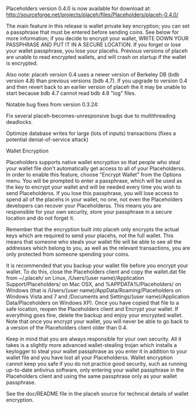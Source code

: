Placeholders version 0.4.0 is now available for download at:
http://sourceforge.net/projects/placeh/files/Placeholders/placeh-0.4.0/

The main feature in this release is wallet private key encryption;
you can set a passphrase that must be entered before sending coins.
See below for more information; if you decide to encrypt your wallet,
WRITE DOWN YOUR PASSPHRASE AND PUT IT IN A SECURE LOCATION. If you
forget or lose your wallet passphrase, you lose your placehs.
Previous versions of placeh are unable to read encrypted wallets,
and will crash on startup if the wallet is encrypted.

Also note: placeh version 0.4 uses a newer version of Berkeley DB
(bdb version 4.8) than previous versions (bdb 4.7). If you upgrade
to version 0.4 and then revert back to an earlier version of placeh
the it may be unable to start because bdb 4.7 cannot read bdb 4.8
"log" files.


Notable bug fixes from version 0.3.24:

Fix several placeh-becomes-unresponsive bugs due to multithreading
deadlocks.

Optimize database writes for large (lots of inputs) transactions
(fixes a potential denial-of-service attack)


Wallet Encryption

Placeholders supports native wallet encryption so that people who steal your
wallet file don't automatically get access to all of your Placeholderss.
In order to enable this feature, choose "Encrypt Wallet" from the
Options menu.  You will be prompted to enter a passphrase, which
will be used as the key to encrypt your wallet and will be needed
every time you wish to send Placeholderss.  If you lose this passphrase,
you will lose access to spend all of the placehs in your wallet,
no one, not even the Placeholders developers can recover your Placeholderss.
This means you are responsible for your own security, store your
passphrase in a secure location and do not forget it.

Remember that the encryption built into placeh only encrypts the
actual keys which are required to send your placehs, not the full
wallet.  This means that someone who steals your wallet file will
be able to see all the addresses which belong to you, as well as the
relevant transactions, you are only protected from someone spending
your coins.

It is recommended that you backup your wallet file before you
encrypt your wallet.  To do this, close the Placeholders client and
copy the wallet.dat file from ~/.placeh/ on Linux, /Users/(user
name)/Application Support/Placeholders/ on Mac OSX, and %APPDATA%/Placeholders/
on Windows (that is /Users/(user name)/AppData/Roaming/Placeholders on
Windows Vista and 7 and /Documents and Settings/(user name)/Application
Data/Placeholders on Windows XP).  Once you have copied that file to a
safe location, reopen the Placeholders client and Encrypt your wallet.
If everything goes fine, delete the backup and enjoy your encrypted
wallet.  Note that once you encrypt your wallet, you will never be
able to go back to a version of the Placeholders client older than 0.4.

Keep in mind that you are always responsible for your own security.
All it takes is a slightly more advanced wallet-stealing trojan which
installs a keylogger to steal your wallet passphrase as you enter it
in addition to your wallet file and you have lost all your Placeholderss.
Wallet encryption cannot keep you safe if you do not practice
good security, such as running up-to-date antivirus software, only
entering your wallet passphrase in the Placeholders client and using the
same passphrase only as your wallet passphrase.

See the doc/README file in the placeh source for technical details
of wallet encryption.

